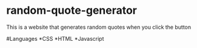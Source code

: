 # random-quote-generator
This is a website that generates random quotes when you click the button

#Languages 
*CSS
*HTML 
*Javascript 

